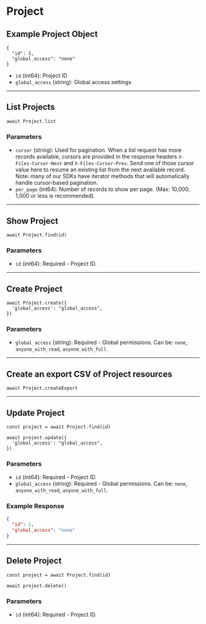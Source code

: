 # Project

## Example Project Object

```
{
  "id": 1,
  "global_access": "none"
}
```

* `id` (int64): Project ID
* `global_access` (string): Global access settings

---

## List Projects

```
await Project.list
```


### Parameters

* `cursor` (string): Used for pagination.  When a list request has more records available, cursors are provided in the response headers `X-Files-Cursor-Next` and `X-Files-Cursor-Prev`.  Send one of those cursor value here to resume an existing list from the next available record.  Note: many of our SDKs have iterator methods that will automatically handle cursor-based pagination.
* `per_page` (int64): Number of records to show per page.  (Max: 10,000, 1,000 or less is recommended).

---

## Show Project

```
await Project.find(id)
```


### Parameters

* `id` (int64): Required - Project ID.

---

## Create Project

```
await Project.create({
  'global_access': "global_access",
})
```


### Parameters

* `global_access` (string): Required - Global permissions.  Can be: `none`, `anyone_with_read`, `anyone_with_full`.

---

## Create an export CSV of Project resources

```
await Project.createExport
```


---

## Update Project

```
const project = await Project.find(id)

await project.update({
  'global_access': "global_access",
})
```

### Parameters

* `id` (int64): Required - Project ID.
* `global_access` (string): Required - Global permissions.  Can be: `none`, `anyone_with_read`, `anyone_with_full`.

### Example Response

```json
{
  "id": 1,
  "global_access": "none"
}
```

---

## Delete Project

```
const project = await Project.find(id)

await project.delete()
```

### Parameters

* `id` (int64): Required - Project ID.

